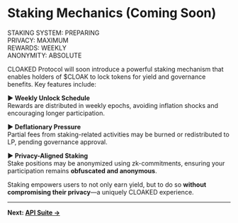 # Staking Mechanics (Coming Soon)

<div class="cyber-box">
STAKING SYSTEM: PREPARING<br/>
PRIVACY: MAXIMUM<br/>
REWARDS: WEEKLY<br/>
ANONYMITY: ABSOLUTE
</div>

CLOAKED Protocol will soon introduce a powerful staking mechanism that enables holders of $CLOAK to lock tokens for yield and governance benefits. Key features include:

<div class="cyber-box">

**▶ Weekly Unlock Schedule**  
Rewards are distributed in weekly epochs, avoiding inflation shocks and encouraging longer participation.

**▶ Deflationary Pressure**  
Partial fees from staking-related activities may be burned or redistributed to LP, pending governance approval.

**▶ Privacy-Aligned Staking**  
Stake positions may be anonymized using zk-commitments, ensuring your participation remains **obfuscated and anonymous**.

</div>

Staking empowers users to not only earn yield, but to do so **without compromising their privacy**—a uniquely CLOAKED experience.

---

**Next: [API Suite →](api.html)** 